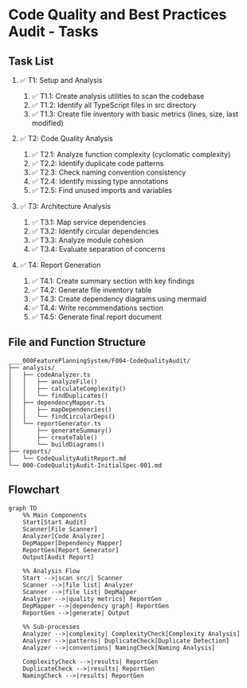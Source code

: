 # Code Quality and Best Practices Audit - Tasks

## Task List

1. ✅ T1: Setup and Analysis
   1. ✅ T1.1: Create analysis utilities to scan the codebase
   2. ✅ T1.2: Identify all TypeScript files in src directory
   3. ✅ T1.3: Create file inventory with basic metrics (lines, size, last modified)

2. ✅ T2: Code Quality Analysis
   1. ✅ T2.1: Analyze function complexity (cyclomatic complexity)
   2. ✅ T2.2: Identify duplicate code patterns
   3. ✅ T2.3: Check naming convention consistency
   4. ✅ T2.4: Identify missing type annotations
   5. ✅ T2.5: Find unused imports and variables

3. ✅ T3: Architecture Analysis
   1. ✅ T3.1: Map service dependencies
   2. ✅ T3.2: Identify circular dependencies
   3. ✅ T3.3: Analyze module cohesion
   4. ✅ T3.4: Evaluate separation of concerns

4. ✅ T4: Report Generation
   1. ✅ T4.1: Create summary section with key findings
   2. ✅ T4.2: Generate file inventory table
   3. ✅ T4.3: Create dependency diagrams using mermaid
   4. ✅ T4.4: Write recommendations section
   5. ✅ T4.5: Generate final report document

## File and Function Structure

```
____000FeaturePlanningSystem/F004-CodeQualityAudit/
├── analysis/
│   ├── codeAnalyzer.ts
│   │   ├── analyzeFile()
│   │   ├── calculateComplexity()
│   │   └── findDuplicates()
│   ├── dependencyMapper.ts
│   │   ├── mapDependencies()
│   │   └── findCircularDeps()
│   └── reportGenerator.ts
│       ├── generateSummary()
│       ├── createTable()
│       └── buildDiagrams()
├── reports/
│   └── CodeQualityAuditReport.md
└── 000-CodeQualityAudit-InitialSpec-001.md
```

## Flowchart

```mermaid
graph TD
    %% Main Components
    Start[Start Audit]
    Scanner[File Scanner]
    Analyzer[Code Analyzer]
    DepMapper[Dependency Mapper]
    ReportGen[Report Generator]
    Output[Audit Report]
    
    %% Analysis Flow
    Start -->|scan src/| Scanner
    Scanner -->|file list| Analyzer
    Scanner -->|file list| DepMapper
    Analyzer -->|quality metrics| ReportGen
    DepMapper -->|dependency graph| ReportGen
    ReportGen -->|generate| Output
    
    %% Sub-processes
    Analyzer -->|complexity| ComplexityCheck[Complexity Analysis]
    Analyzer -->|patterns| DuplicateCheck[Duplicate Detection]
    Analyzer -->|conventions| NamingCheck[Naming Analysis]
    
    ComplexityCheck -->|results| ReportGen
    DuplicateCheck -->|results| ReportGen
    NamingCheck -->|results| ReportGen
```